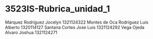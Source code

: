 # 3523IS-Rubrica_unidad_1
Márquez Rodríguez Jocelyn 1321124322
Montes de Oca Rodríguez Luis Alberto 1320114127
Santana Cortes Jose Luis 1321124292
Vega Ojeda Alvaro Joshua 1321124271
